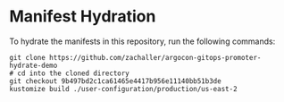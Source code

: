 # Manifest Hydration

To hydrate the manifests in this repository, run the following commands:

```shell
git clone https://github.com/zachaller/argocon-gitops-promoter-hydrate-demo
# cd into the cloned directory
git checkout 9b497bd2c1ca61465e4417b956e11140bb51b3de
kustomize build ./user-configuration/production/us-east-2
```
